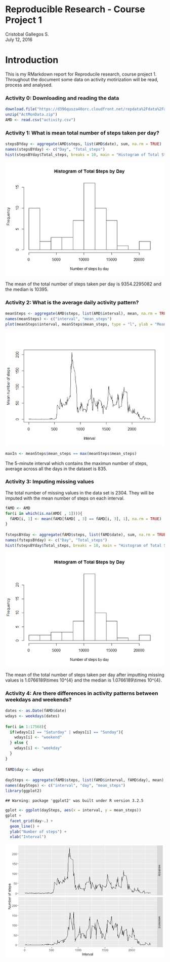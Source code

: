 # Reproducible Research - Course Project 1
Cristobal Gallegos S.  
July 12, 2016  


# Introduction

This is my RMarkdown report for Reproducile research, course project 1. Throughout the document some data on activity motirization will be read, process and analysed.


### Activity 0: Downloading and reading the data


```r
download.file("https://d396qusza40orc.cloudfront.net/repdata%2Fdata%2Factivity.zip", "ActMonData.zip")
unzip("ActMonData.zip")
AMD <- read.csv("activity.csv")
```

### Activity 1: What is mean total number of steps taken per day?


```r
stepsBYday <- aggregate(AMD$steps, list(AMD$date), sum, na.rm = TRUE)
names(stepsBYday) <- c("Day", "Total_steps")
hist(stepsBYday$Total_steps, breaks = 10, main = "Histogram of Total Steps by Day", xlab = "Number of steps by day")
```

![](PA1_template_files/figure-html/unnamed-chunk-2-1.png)<!-- -->

The mean of the total number of steps taken per day is 9354.2295082 and the median is 10395.

### Activity 2: What is the average daily activity pattern?


```r
meanSteps <- aggregate(AMD$steps, list(AMD$interval), mean, na.rm = TRUE)
names(meanSteps) <- c("interval", "mean_steps")
plot(meanSteps$interval, meanSteps$mean_steps, type = "l", ylab = "Mean number of steps", xlab = "Interval")
```

![](PA1_template_files/figure-html/unnamed-chunk-3-1.png)<!-- -->

```r
maxIn <- meanSteps$mean_steps == max(meanSteps$mean_steps)
```

The 5-minute interval which contains the maximun number of steps, average across all the days in the dataset is 835.

### Activity 3: Imputing missing values

The total number of missing values in the data set is 2304. They will be imputed with the mean number of steps on each interval.


```r
fAMD <- AMD
for(i in which(is.na(AMD[ , 1]))){
  fAMD[i, 1] <- mean(fAMD[fAMD[ , 3] == fAMD[i, 3], 1], na.rm = TRUE)
}

fstepsBYday <- aggregate(fAMD$steps, list(fAMD$date), sum, na.rm = TRUE)
names(fstepsBYday) <- c("Day", "Total_steps")
hist(fstepsBYday$Total_steps, breaks = 10, main = "Histogram of Total Steps by Day", xlab = "Number of steps by day")
```

![](PA1_template_files/figure-html/unnamed-chunk-4-1.png)<!-- -->

The mean of the total number of steps taken per day after imputting missing values is 1.0766189\times 10^{4} and the median is 1.0766189\times 10^{4}.

### Activity 4: Are there differences in activity patterns between weekdays and weekends?


```r
dates <- as.Date(fAMD$date)
wdays <- weekdays(dates)

for(i in 1:17568){
  if(wdays[i] == "Saturday" | wdays[i] == "Sunday"){
    wdays[i] <- "weekend"
  } else {
    wdays[i] <- "weekday"
  }
}

fAMD$day <- wdays

daySteps <- aggregate(fAMD$steps, list(fAMD$interval, fAMD$day), mean)
names(daySteps) <- c("interval", "day", "mean_steps")
library(ggplot2)
```

```
## Warning: package 'ggplot2' was built under R version 3.2.5
```

```r
gplot <- ggplot(daySteps, aes(x = interval, y = mean_steps))
gplot + 
  facet_grid(day~.) + 
  geom_line() + 
  ylab("Number of steps") +
  xlab("Interval")
```

![](PA1_template_files/figure-html/unnamed-chunk-5-1.png)<!-- -->

